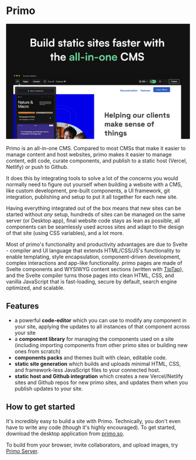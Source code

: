 # Primo
![screenshot](./screenshot.png)

Primo is an all-in-one CMS. Compared to most CMSs that make it easier to manage content and host websites, primo makes it easier to manage content, edit code, curate components, and publish to a static host (Vercel, Netlify) or push to Github. 

It does this by integrating tools to solve a lot of the concerns you would normally need to figure out yourself when building a website with a CMS, like custom development, pre-built components, a UI framework, git integration, publishing and setup to put it all together for each new site. 

Having everything integrated out of the box means that new sites can be started without *any* setup, hundreds of sites can be managed on the same server (or Desktop app), final website code stays as lean as possible, all components can be seamlessly used across sites and adapt to the design of that site (using CSS variables), and a lot more. 

Most of primo's functionality and productivity advantages are due to Svelte - compiler and UI language that extends HTML/CSS/JS's functionality to enable templating, style encapsulation, component-driven development, complex interactions and app-like functionality. primo pages are made of Svelte components and WYSIWYG content sections (written with [TipTap](https://tiptap.dev/)), and the Svelte compiler turns those pages into clean HTML, CSS, and vanilla JavaScript that is fast-loading, secure by default, search engine optimized, and scalable. 

## Features
- a powerful **code-editor** which you can use to modify any component in your site, applying the updates to all instances of that component across your site
- a **component library** for managing the  components used on a site (including importing components from other primo sites or building new ones from scratch)
- **components packs** and themes built with clean, editable code. 
- **static site generation** which builds and uploads minimal HTML, CSS, and framework-less JavaScript files to your connected host. 
- **static host and Github integration** which creates a new Vercel/Netlify sites and Github repos for new primo sites, and updates them when you publish updates to your site. 

## How to get started
It's incredibly easy to build a site with Primo. Technically, you don't even have to write any code (though it's highly encouraged). To get started, download the desktop application from [primo.so](https://primo.so).

To build from your browser, invite collaborators, and upload images, try [Primo Server](https://github.com/primo-af/primo/tree/master/server).
